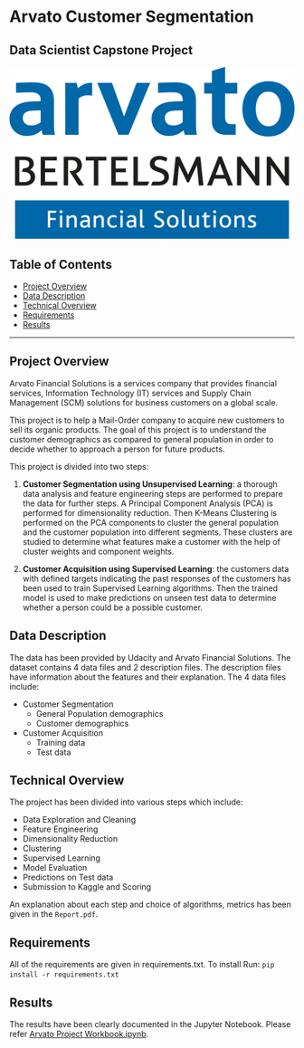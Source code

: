 # Arvato Customer Segmentation
## Data Scientist Capstone Project

![arvato](https://github.com/keithpink/udacity_data_science/blob/main/Arvato_Customer_Segmentation/arvato.webp)


## Table of Contents

- [Project Overview](#projectoverview)
- [Data Description](#datadescription)
- [Technical Overview](#technicaloverview)
- [Requirements](#requirements)
- [Results](#results)

***

<a id='projectoverview'></a>
## Project Overview

Arvato Financial Solutions is a services company that provides financial services, Information Technology (IT) services and Supply Chain Management (SCM) solutions for business customers on a global scale.  

This project is to help a Mail-Order company to acquire new customers to sell its organic products. The goal of this project is to understand the customer demographics as compared to general population in order to decide whether to approach a person for future products.

This project is divided into two steps:

1. **Customer Segmentation using Unsupervised Learning**: a thorough data analysis and feature engineering steps are performed to prepare the data for further steps. A Principal Component Analysis (PCA) is performed for dimensionality reduction. Then K-Means Clustering is performed on the PCA components to cluster the general population and the customer population into different segments. These clusters are studied to determine what features make a customer with the help of cluster weights and component weights.

2. **Customer Acquisition using Supervised Learning**:  the customers data with defined targets indicating the past responses of the customers has been used to train Supervised Learning algorithms. Then the trained model is used to make predictions on unseen test data to determine whether a person could be a possible customer.

<a id='datadescription'></a>
## Data Description

The data has been provided by Udacity and Arvato Financial Solutions. The dataset contains 4 data files and 2 description files. The description files have information about the features and their explanation.
The 4 data files include:
* Customer Segmentation
  * General Population demographics
  * Customer demographics
* Customer Acquisition
  * Training data
  * Test data

<a id='technicaloverview'></a>
## Technical Overview

The project has been divided into various steps which include:
* Data Exploration and Cleaning
* Feature Engineering
* Dimensionality Reduction
* Clustering
* Supervised Learning
* Model Evaluation
* Predictions on Test data
* Submission to Kaggle and Scoring

An explanation about each step and choice of algorithms, metrics has been given in the `Report.pdf`.


<a id='requirements'></a>
## Requirements

All of the requirements are given in requirements.txt. To install Run: `pip install -r requirements.txt`


<a id='results'></a>
## Results

The results have been clearly documented in the Jupyter Notebook. Please refer [Arvato Project Workbook.ipynb](https://github.com/pranaymodukuru/Bertelsmann-Arvato-customer-segmentation/blob/master/Arvato%20Project%20Workbook.ipynb).